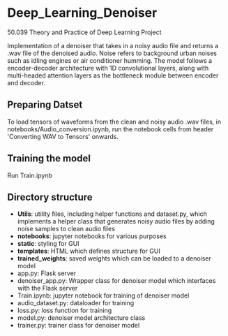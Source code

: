 # Deep_Learning_Denoiser
50.039 Theory and Practice of Deep Learning Project

Implementation of a denoiser that takes in a noisy audio file and returns a .wav file of the denoised audio. Noise refers to background urban noises such as idling engines or air conditioner humming. The model follows a encoder-decoder architecture with 1D convolutional layers, along with multi-headed attention layers as the bottleneck module between encoder and decoder.

## Preparing Datset
To load tensors of waveforms from the clean and noisy audio .wav files, in notebooks/Audio_conversion.ipynb, run the notebook cells from header 'Converting WAV to Tensors' onwards.

## Training the model
Run Train.ipynb

## Directory structure
* **Utils**: utility files, including helper functions and dataset.py, which implements a helper class that generates noisy audio files by adding noise samples to clean audio files
* **notebooks**: jupyter notebooks for various purposes
* **static**: styling for GUI
* **templates**: HTML which defines structure for GUI
* **trained_weights**: saved weights which can be loaded to a denoiser model
* app.py: Flask server
* denoiser_app.py: Wrapper class for denoiser model which interfaces with the Flask server
* Train.ipynb: jupyter notebook for training of denoiser model
* audio_dataset.py: dataloader for training
* loss.py: loss function for training
* model.py: denoiser model architecture class
* trainer.py: trainer class for denoiser model
